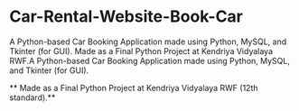 # Car-Rental-Website-Book-Car
A Python-based Car Booking Application made using Python, MySQL, and Tkinter (for GUI). Made as a Final Python Project at Kendriya Vidyalaya RWF.A Python-based Car Booking Application made using Python, MySQL, and Tkinter (for GUI). 

** Made as a Final Python Project at Kendriya Vidyalaya RWF (12th standard).**
